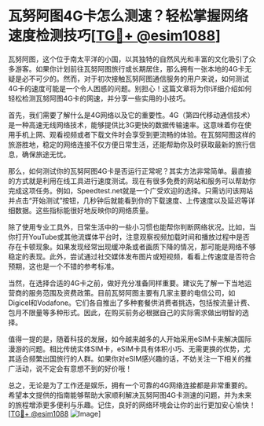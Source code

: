 # 瓦努阿图4G卡怎么测速？轻松掌握网络速度检测技巧[[TG💪+ @esim1088](https://t.me/s/esim1088)]

瓦努阿图，这个位于南太平洋的小国，以其独特的自然风光和丰富的文化吸引了众多游客。如果你计划前往瓦努阿图旅行或长期居住，那么拥有一张本地的4G卡无疑是必不可少的。然而，对于初次接触瓦努阿图通信服务的用户来说，如何测试4G卡的速度可能是一个令人困惑的问题。别担心！这篇文章将为你详细介绍如何轻松检测瓦努阿图4G卡的网速，并分享一些实用的小技巧。

首先，我们需要了解什么是4G网络以及它的重要性。4G（第四代移动通信技术）是一种高速无线网络技术，能够提供比3G更快的数据传输速率。这意味着你在使用手机上网、观看视频或者下载文件时会享受到更流畅的体验。在瓦努阿图这样的旅游胜地，稳定的网络连接不仅方便日常生活，还能帮助你及时获取最新的旅行信息，确保旅途无忧。

那么，如何测试你的瓦努阿图4G卡是否运行正常呢？其实方法非常简单。最直接的方式就是利用在线工具进行速度测试。现在有很多免费的网站和服务可以帮助你完成这项任务。例如，Speedtest.net就是一个广受欢迎的选择。只需访问该网站并点击“开始测试”按钮，几秒钟后就能看到你的下载速度、上传速度以及延迟等详细数据。这些指标能很好地反映你的网络质量。

除了使用专业工具外，日常生活中的一些小习惯也能帮你判断网络状况。比如，当你打开YouTube或其他流媒体平台时，注意观察视频加载时间和播放过程中是否存在卡顿现象。如果发现经常出现缓冲条或者画质下降的情况，那可能是网络不够稳定的表现。此外，尝试通过社交媒体发布图片或短视频，看看上传速度是否符合预期，这也是一个不错的参考标准。

当然，在选择合适的4G卡之前，做好充分准备同样重要。建议先了解一下当地运营商的服务范围及资费政策。目前瓦努阿图主要有几家主要的电信公司，如Digicel和Vodafone。它们各自推出了多种套餐供消费者挑选，包括按流量计费、包月不限量等多种形式。因此，在购买前务必根据自己的实际需求做出明智的选择。

值得一提的是，随着科技的发展，如今越来越多的人开始采用eSIM卡来解决国际漫游的问题。相比传统实体SIM卡，eSIM卡具有体积小巧、无需更换的优势，尤其适合频繁出国旅行的人群。如果你对eSIM感兴趣的话，不妨关注一下相关的推广活动，说不定会有意想不到的好价哦！

总之，无论是为了工作还是娱乐，拥有一个可靠的4G网络连接都是非常重要的。希望本文提供的指南能够帮助大家顺利解决瓦努阿图4G卡测速的问题，并为未来的旅程增添更多便利与乐趣。记住，良好的网络环境会让你的出行更加安心愉快！[[TG💪+ @esim1088](https://t.me/s/esim1088) ![Image](https://i.postimg.cc/4NQfJmqS/Snipaste-2025-05-13-00-14-12.png)]